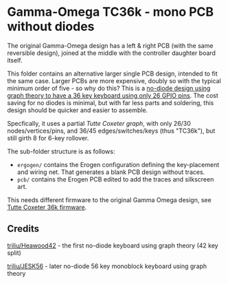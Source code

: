 
# Gamma-Omega TC36k - mono PCB without diodes

The original Gamma-Omega design has a left & right PCB (with the same reversible design),
joined at the middle with the controller daughter board itself.

This folder contains an alternative larger single PCB design, intended to fit the same case.
Larger PCBs are more expensive, doubly so with the typical minimum order of five - so why do this?
This is a [no-diode design using graph theory to have a 36 key keyboard using only 26 GPIO
pins](https://astrobeano.blogspot.com/2025/05/ergo-mech-keyboard-wiring-using-tutte-coxeter-graph.html).
The cost saving for no diodes is minimal, but with far less parts and soldering,
this design should be quicker and easier to assemble.

Specfically, it uses a partial *Tutte Coxeter graph*, with only 26/30 nodes/vertices/pins,
and 36/45 edges/switches/keys (thus "TC36k"), but still girth 8 for 6-key rollover. 

The sub-folder structure is as follows:

* `ergogen/` contains the Erogen configuration defining the key-placement and wiring net.
  That generates a blank PCB design without traces.
* `pcb/` contains the Erogen PCB edited to add the traces and silkscreen art.

This needs different firmware to the original Gamma Omega design, see
[Tutte Coxeter 36k firmware](https://github.com/peterjc/qmk_userspace/tree/main/keyboards/tutte_coxeter_36k).

## Credits

[triliu/Heawood42](https://github.com/triliu/Heawood42) - the first no-diode keyboard using graph theory (42 key split)

[triliu/JESK56](https://github.com/triliu/JESK56) - later no-diode 56 key monoblock keyboard using graph theory


